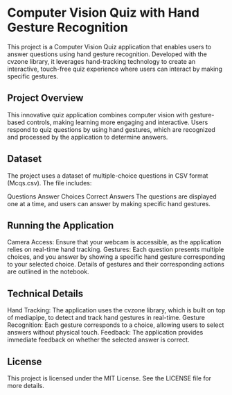 # Computer Vision Quiz with Hand Gesture Recognition

This project is a Computer Vision Quiz application that enables users to answer questions using hand gesture recognition. Developed with the cvzone library, it leverages hand-tracking technology to create an interactive, touch-free quiz experience where users can interact by making specific gestures.

## Project Overview

This innovative quiz application combines computer vision with gesture-based controls, making learning more engaging and interactive. Users respond to quiz questions by using hand gestures, which are recognized and processed by the application to determine answers.

## Dataset

The project uses a dataset of multiple-choice questions in CSV format (Mcqs.csv). The file includes:

Questions
Answer Choices
Correct Answers
The questions are displayed one at a time, and users can answer by making specific hand gestures.

## Running the Application
Camera Access: Ensure that your webcam is accessible, as the application relies on real-time hand tracking.
Gestures: Each question presents multiple choices, and you answer by showing a specific hand gesture corresponding to your selected choice. Details of gestures and their corresponding actions are outlined in the notebook.

## Technical Details

Hand Tracking: The application uses the cvzone library, which is built on top of mediapipe, to detect and track hand gestures in real-time.
Gesture Recognition: Each gesture corresponds to a choice, allowing users to select answers without physical touch.
Feedback: The application provides immediate feedback on whether the selected answer is correct.

## License

This project is licensed under the MIT License. See the LICENSE file for more details.
